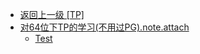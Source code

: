 - [返回上一级 [TP]](cpp/驱动/TP/)
- [对64位下TP的学习(不用过PG).note.attach](cpp/驱动/TP/对64位下TP的学习(不用过PG).note.attach/)
  - [Test](cpp/驱动/TP/对64位下TP的学习(不用过PG).note.attach/Test.md)
